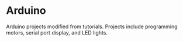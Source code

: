 # Arduino
Arduino projects modified from tutorials. Projects include programming motors, serial port display, and LED lights.
